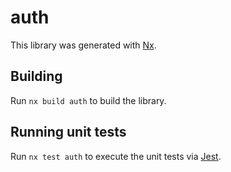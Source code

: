 # auth

This library was generated with [Nx](https://nx.dev).

## Building

Run `nx build auth` to build the library.

## Running unit tests

Run `nx test auth` to execute the unit tests via [Jest](https://jestjs.io).
